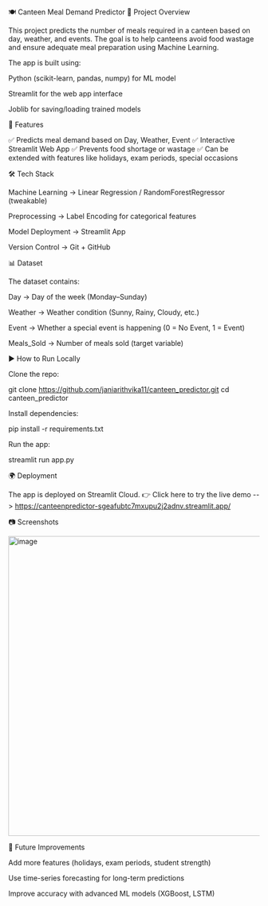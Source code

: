 🍽️ Canteen Meal Demand Predictor
📌 Project Overview

This project predicts the number of meals required in a canteen based on day, weather, and events.
The goal is to help canteens avoid food wastage and ensure adequate meal preparation using Machine Learning.

The app is built using:

Python (scikit-learn, pandas, numpy) for ML model

Streamlit for the web app interface

Joblib for saving/loading trained models

🚀 Features

✅ Predicts meal demand based on Day, Weather, Event
✅ Interactive Streamlit Web App
✅ Prevents food shortage or wastage
✅ Can be extended with features like holidays, exam periods, special occasions

🛠️ Tech Stack

Machine Learning → Linear Regression / RandomForestRegressor (tweakable)

Preprocessing → Label Encoding for categorical features

Model Deployment → Streamlit App

Version Control → Git + GitHub

📊 Dataset

The dataset contains:

Day → Day of the week (Monday–Sunday)

Weather → Weather condition (Sunny, Rainy, Cloudy, etc.)

Event → Whether a special event is happening (0 = No Event, 1 = Event)

Meals_Sold → Number of meals sold (target variable)

▶️ How to Run Locally

Clone the repo:

git clone https://github.com/janiarithvika11/canteen_predictor.git
cd canteen_predictor


Install dependencies:

pip install -r requirements.txt


Run the app:

streamlit run app.py

🌍 Deployment

The app is deployed on Streamlit Cloud.
👉 Click here to try the live demo -->  https://canteenpredictor-sgeafubtc7mxupu2j2adnv.streamlit.app/

📷 Screenshots

<img width="969" height="602" alt="image" src="https://github.com/user-attachments/assets/30c1abc6-33a9-43f3-96ea-f8fc8d630cb6" />


📌 Future Improvements

Add more features (holidays, exam periods, student strength)

Use time-series forecasting for long-term predictions

Improve accuracy with advanced ML models (XGBoost, LSTM)

